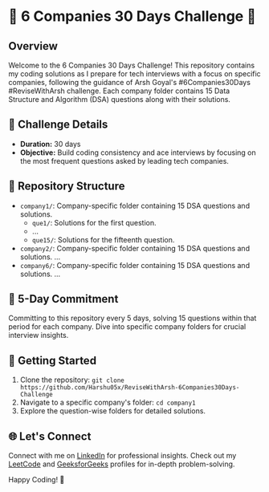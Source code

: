 # 🚀 6 Companies 30 Days Challenge 🚀

## Overview
Welcome to the 6 Companies 30 Days Challenge! This repository contains my coding solutions as I prepare for tech interviews with a focus on specific companies, following the guidance of Arsh Goyal's #6Companies30Days #ReviseWithArsh challenge. Each company folder contains 15 Data Structure and Algorithm (DSA) questions along with their solutions.

## 🎯 Challenge Details
- **Duration:** 30 days
- **Objective:** Build coding consistency and ace interviews by focusing on the most frequent questions asked by leading tech companies.

## 📂 Repository Structure
- `company1/`: Company-specific folder containing 15 DSA questions and solutions.
  - `que1/`: Solutions for the first question.
  - ...
  - `que15/`: Solutions for the fifteenth question.
- `company2/`: Company-specific folder containing 15 DSA questions and solutions.
  ...
- `company6/`: Company-specific folder containing 15 DSA questions and solutions.
  ...

## 📆 5-Day Commitment
Committing to this repository every 5 days, solving 15 questions within that period for each company. Dive into specific company folders for crucial interview insights.

## 🚀 Getting Started
1. Clone the repository: `git clone https://github.com/Harshu05x/ReviseWithArsh-6Companies30Days-Challenge`
2. Navigate to a specific company's folder: `cd company1`
3. Explore the question-wise folders for detailed solutions.

## 🌐 Let's Connect
Connect with me on [LinkedIn](https://www.linkedin.com/in/harshad-madhbhave/) for professional insights. 
Check out my [LeetCode](https://leetcode.com/Harshu_05x/) and [GeeksforGeeks](https://auth.geeksforgeeks.org/user/harshu05x/) profiles for in-depth problem-solving.

Happy Coding! 🚀
